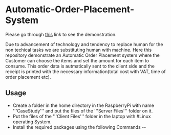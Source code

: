 # Automatic-Order-Placement-System
Please go through [this](https://www.youtube.com/watch?v=jHJsRyRvs8c) link to see the demonstration. 

Due to advancement of technology and tendency to replace human for the non techical tasks we are substituting human with machine. Here this repository demonstrate an Automatic Order Placement system where the Customer can choose the items and set the amount for each item to consume. This order data is autmatically sent to the client side and the receipt is printed with the necessary information(total cost with VAT, time of order placement etc). 

## Usage
- Create a folder in the home directory in the RaspberryPi with name '''CaseStudy''' and put the files of the '''Server Files''' folder on it.
- Put the files of the '''Client Files''' folder in the laptop with #Linux operating System.
- Install the required packages using the following Commands
-- 
